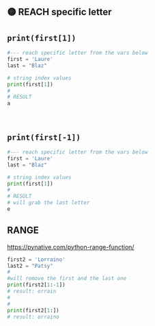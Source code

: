 ## 🟡 REACH specific letter

## `print(first[1])`

```python
#--- reach specific letter from the vars below
first = 'Laure'
last = "Blaz"

# string index values
print(first[1])
#
# RESULT
a
```

<br>

## `print(first[-1])`

```python
#--- reach specific letter from the vars below
first = 'Laure'
last = "Blaz"

# string index values
print(first[1])
#
# RESULT
# will grab the last letter
e

```

## RANGE

https://pynative.com/python-range-function/

```python
first2 = 'Lorraino'
last2 = "Patsy"
#
#will remove the first and the last one
print(first2[1:-1])
# result: orrain
#
#
print(first2[1:])
# result: orraino
```

